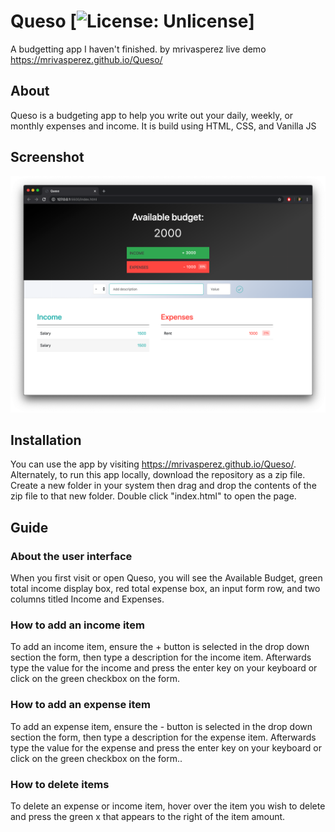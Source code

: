 # Queso [![License: Unlicense](https://img.shields.io/badge/license-Unlicense-blue.svg)]
 A budgetting app I haven't finished.
 by mrivasperez live demo <https://mrivasperez.github.io/Queso/>

## About
Queso is a budgeting app to help you write out your daily, weekly, or monthly expenses and income. It is build using HTML, CSS, and Vanilla JS

## Screenshot
![A screenshot](assets/screenshot.png)

## Installation
You can use the app by visiting <https://mrivasperez.github.io/Queso/>. Alternately, to run this app locally, download the repository as a zip file. Create a new folder in your system then drag and drop the contents of the zip file to that new folder. Double click "index.html" to open the page.

## Guide
### About the user interface
When you first visit or open Queso, you will see the Available Budget, green total income display box, red total expense box, an input form row, and two columns titled Income and Expenses.
### How to add an income item
To add an income item, ensure the + button is selected in the drop down section the form, then type a description for the income item. Afterwards type the value for the income and press the enter key on your keyboard or click on the green checkbox on the form.
### How to add an expense item
To add an expense item, ensure the - button is selected in the drop down section the form, then type a description for the expense item. Afterwards type the value for the expense and press the enter key on your keyboard or click on the green checkbox on the form..
### How to delete items
To delete an expense or income item, hover over the item you wish to delete and press the green x that appears to the right of the item amount.